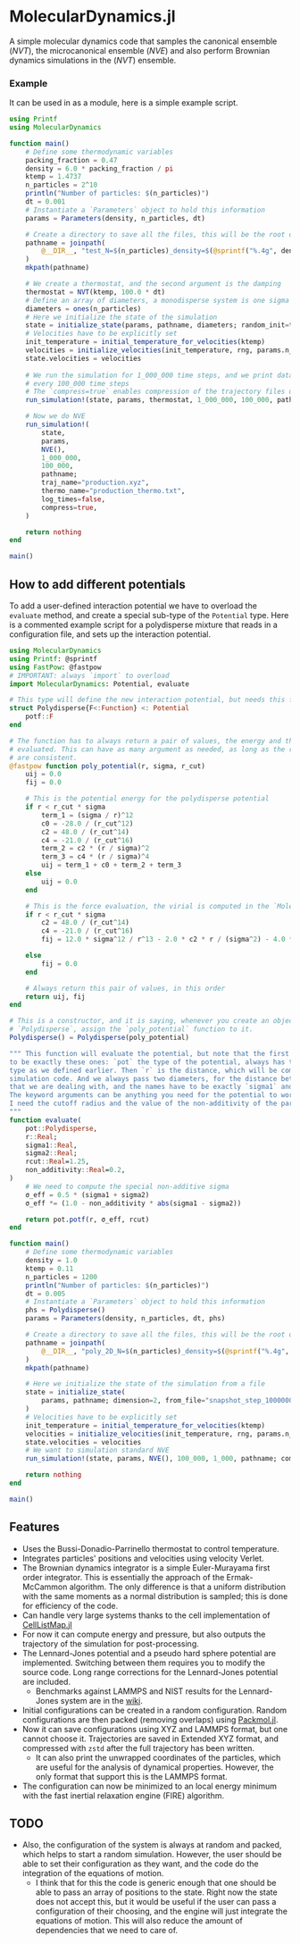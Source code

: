 # MolecularDynamics.jl

A simple molecular dynamics code that samples the canonical ensemble ($`NVT`$), the
microcanonical ensemble ($`NVE`$) and also perform Brownian dynamics simulations in the ($`NVT`$)
ensemble.

### Example

It can be used in as a module, here is a simple example script.

```julia
using Printf
using MolecularDynamics

function main()
    # Define some thermodynamic variables
    packing_fraction = 0.47
    density = 6.0 * packing_fraction / pi
    ktemp = 1.4737
    n_particles = 2^10
    println("Number of particles: $(n_particles)")
    dt = 0.001
    # Instantiate a `Parameters` object to hold this information
    params = Parameters(density, n_particles, dt)

    # Create a directory to save all the files, this will be the root directory
    pathname = joinpath(
        @__DIR__, "test_N=$(n_particles)_density=$(@sprintf("%.4g", density))"
    )
    mkpath(pathname)

    # We create a thermostat, and the second argument is the damping
    thermostat = NVT(ktemp, 100.0 * dt)
    # Define an array of diameters, a monodisperse system is one sigma
    diameters = ones(n_particles)
    # Here we initialize the state of the simulation
    state = initialize_state(params, pathname, diameters; random_init=true)
    # Velocities have to be explicitly set
    init_temperature = initial_temperature_for_velocities(ktemp)
    velocities = initialize_velocities(init_temperature, rng, params.n_particles, dimension)
    state.velocities = velocities
    
    # We run the simulation for 1_000_000 time steps, and we print data
    # every 100_000 time steps
    # The `compress=true` enables compression of the trajectory files using `zstd`
    run_simulation!(state, params, thermostat, 1_000_000, 100_000, pathname; compress=true)

    # Now we do NVE
    run_simulation!(
        state,
        params,
        NVE(),
        1_000_000,
        100_000,
        pathname;
        traj_name="production.xyz",
        thermo_name="production_thermo.txt",
        log_times=false,
        compress=true,
    )

    return nothing
end

main()
```

## How to add different potentials

To add a user-defined interaction potential we have to overload the `evaluate` method, and create
a special sub-type of the `Potential` type. Here is a commented example script for a polydisperse
mixture that reads in a configuration file, and sets up the interaction potential.

```julia
using MolecularDynamics
using Printf: @sprintf
using FastPow: @fastpow
# IMPORTANT: always `import` to overload
import MolecularDynamics: Potential, evaluate

# This type will define the new interaction potential, but needs this form
struct Polydisperse{F<:Function} <: Potential
    potf::F
end

# The function has to always return a pair of values, the energy and the force
# evaluated. This can have as many argument as needed, as long as the return values
# are consistent.
@fastpow function poly_potential(r, sigma, r_cut)
    uij = 0.0
    fij = 0.0

    # This is the potential energy for the polydisperse potential
    if r < r_cut * sigma
        term_1 = (sigma / r)^12
        c0 = -28.0 / (r_cut^12)
        c2 = 48.0 / (r_cut^14)
        c4 = -21.0 / (r_cut^16)
        term_2 = c2 * (r / sigma)^2
        term_3 = c4 * (r / sigma)^4
        uij = term_1 + c0 + term_2 + term_3
    else
        uij = 0.0
    end

    # This is the force evaluation, the virial is computed in the `MolecularDynamics.jl` code
    if r < r_cut * sigma
        c2 = 48.0 / (r_cut^14)
        c4 = -21.0 / (r_cut^16)
        fij = 12.0 * sigma^12 / r^13 - 2.0 * c2 * r / (sigma^2) - 4.0 * c4 * r^3 / (sigma^4)

    else
        fij = 0.0
    end

    # Always return this pair of values, in this order
    return uij, fij
end

# This is a constructor, and it is saying, whenever you create an object
# `Polydisperse`, assign the `poly_potential` function to it.
Polydisperse() = Polydisperse(poly_potential)

""" This function will evaluate the potential, but note that the first four arguments have
to be exactly these ones: `pot` the type of the potential, always has to be the same
type as we defined earlier. Then `r` is the distance, which will be computed by the
simulation code. And we always pass two diameters, for the distance between the two particles
that we are dealing with, and the names have to be exactly `sigma1` and `sigma2`.
The keyword arguments can be anything you need for the potential to work properly, in this case
I need the cutoff radius and the value of the non-additivity of the particles.
"""
function evaluate(
    pot::Polydisperse,
    r::Real;
    sigma1::Real,
    sigma2::Real;
    rcut::Real=1.25,
    non_additivity::Real=0.2,
)
    # We need to compute the special non-additive sigma
    σ_eff = 0.5 * (sigma1 + sigma2)
    σ_eff *= (1.0 - non_additivity * abs(sigma1 - sigma2))

    return pot.potf(r, σ_eff, rcut)
end

function main()
    # Define some thermodynamic variables
    density = 1.0
    ktemp = 0.11
    n_particles = 1200
    println("Number of particles: $(n_particles)")
    dt = 0.005
    # Instantiate a `Parameters` object to hold this information
    phs = Polydisperse()
    params = Parameters(density, n_particles, dt, phs)

    # Create a directory to save all the files, this will be the root directory
    pathname = joinpath(
        @__DIR__, "poly_2D_N=$(n_particles)_density=$(@sprintf("%.4g", density))"
    )
    mkpath(pathname)

    # Here we initialize the state of the simulation from a file
    state = initialize_state(
        params, pathname; dimension=2, from_file="snapshot_step_10000000.xyz"
    )
    # Velocities have to be explicitly set
    init_temperature = initial_temperature_for_velocities(ktemp)
    velocities = initialize_velocities(init_temperature, rng, params.n_particles, dimension)
    state.velocities = velocities
    # We want to simulation standard NVE
    run_simulation!(state, params, NVE(), 100_000, 1_000, pathname; compress=true)

    return nothing
end

main()
```

## Features

- Uses the Bussi-Donadio-Parrinello thermostat to control temperature.
- Integrates particles' positions and velocities using velocity Verlet.
- The Brownian dynamics integrator is a simple Euler-Murayama first order integrator. This is essentially the approach of the Ermak-McCammon algorithm. The only difference is that a uniform distribution with the same moments as a normal distribution is sampled; this is done for efficiency of the code.
- Can handle very large systems thanks to the cell implementation of [CellListMap.jl](https://github.com/m3g/CellListMap.jl)
- For now it can compute energy and pressure, but also outputs the trajectory of the simulation for post-processing.
- The Lennard-Jones potential and a pseudo hard sphere potential are implemented. Switching between them requires you to modify the source code. Long range corrections for the Lennard-Jones potential are included.
  - Benchmarks against LAMMPS and NIST results for the Lennard-Jones system are in the [wiki](https://github.com/edwinb-ai/MolecularDynamics.jl/wiki/Lennard%E2%80%90Jones-results).
- Initial configurations can be created in a random configuration. Random configurations are then packed (removing overlaps) using [Packmol.jl](https://github.com/m3g/Packmol.jl).
- Now it can save configurations using XYZ and LAMMPS format, but one cannot choose it. Trajectories are saved in Extended XYZ format, and compressed with `zstd` after the full trajectory has been written.
    - It can also print the unwrapped coordinates of the particles, which are useful for the analysis of dynamical properties. However, the only format that support this is the LAMMPS format.
- The configuration can now be minimized to an local energy minimum with the fast inertial relaxation engine (FIRE) algorithm.

## TODO
- Also, the configuration of the system is always at random and packed, which helps to start a random simulation. However, the user should be able to set their configuration as they want, and the code do the integration of the equations of motion.
    - I think that for this the code is generic enough that one should be able to pass an array of positions to the state. Right now the state does not accept this, but it would be useful if the user can pass a configuration of their choosing, and the engine will just integrate the equations of motion. This will also reduce the amount of dependencies that we need to care of.
